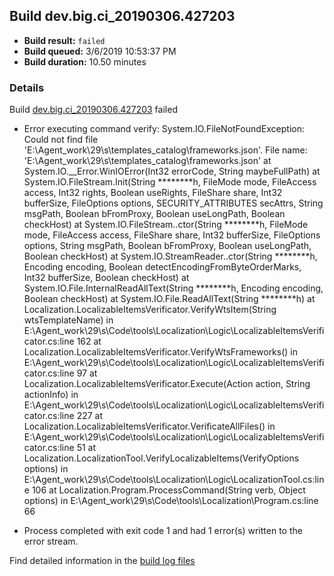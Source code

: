 ## Build dev.big.ci_20190306.427203
- **Build result:** `failed`
- **Build queued:** 3/6/2019 10:53:37 PM
- **Build duration:** 10.50 minutes
### Details
Build [dev.big.ci_20190306.427203](https://winappstudio.visualstudio.com/web/build.aspx?pcguid=a4ef43be-68ce-4195-a619-079b4d9834c2&builduri=vstfs%3a%2f%2f%2fBuild%2fBuild%2f27203) failed

+ Error executing command verify:
System.IO.FileNotFoundException: Could not find file 'E:\Agent\_work\29\s\templates\_catalog\frameworks.json'.
File name: 'E:\Agent\_work\29\s\templates\_catalog\frameworks.json'
   at System.IO.__Error.WinIOError(Int32 errorCode, String maybeFullPath)
   at System.IO.FileStream.Init(String ********h, FileMode mode, FileAccess access, Int32 rights, Boolean useRights, FileShare share, Int32 bufferSize, FileOptions options, SECURITY_ATTRIBUTES secAttrs, String msgPath, Boolean bFromProxy, Boolean useLongPath, Boolean checkHost)
   at System.IO.FileStream..ctor(String ********h, FileMode mode, FileAccess access, FileShare share, Int32 bufferSize, FileOptions options, String msgPath, Boolean bFromProxy, Boolean useLongPath, Boolean checkHost)
   at System.IO.StreamReader..ctor(String ********h, Encoding encoding, Boolean detectEncodingFromByteOrderMarks, Int32 bufferSize, Boolean checkHost)
   at System.IO.File.InternalReadAllText(String ********h, Encoding encoding, Boolean checkHost)
   at System.IO.File.ReadAllText(String ********h)
   at Localization.LocalizableItemsVerificator.VerifyWtsItem(String wtsTemplateName) in E:\Agent\_work\29\s\Code\tools\Localization\Logic\LocalizableItemsVerificator.cs:line 162
   at Localization.LocalizableItemsVerificator.VerifyWtsFrameworks() in E:\Agent\_work\29\s\Code\tools\Localization\Logic\LocalizableItemsVerificator.cs:line 97
   at Localization.LocalizableItemsVerificator.Execute(Action action, String actionInfo) in E:\Agent\_work\29\s\Code\tools\Localization\Logic\LocalizableItemsVerificator.cs:line 227
   at Localization.LocalizableItemsVerificator.VerificateAllFiles() in E:\Agent\_work\29\s\Code\tools\Localization\Logic\LocalizableItemsVerificator.cs:line 51
   at Localization.LocalizationTool.VerifyLocalizableItems(VerifyOptions options) in E:\Agent\_work\29\s\Code\tools\Localization\Logic\LocalizationTool.cs:line 106
   at Localization.Program.ProcessCommand(String verb, Object options) in E:\Agent\_work\29\s\Code\tools\Localization\Program.cs:line 66

+ Process completed with exit code 1 and had 1 error(s) written to the error stream.

Find detailed information in the [build log files](https://uwpctdiags.blob.core.windows.net/buildlogs/dev.big.ci_20190306.427203_logs.zip)
